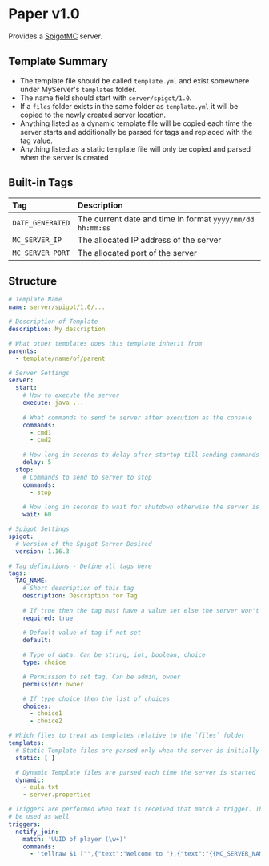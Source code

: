 # Paper v1.0
Provides a [SpigotMC](https://spigotmc.org/) server.


## Template Summary

* The template file should be called `template.yml` and exist somewhere under MyServer's `templates` folder.
* The name field should start with `server/spigot/1.0`. 
* If a `files` folder exists in the same folder as `template.yml` it will be copied to the newly created
server location. 
* Anything listed as a dynamic template file will be copied each time the server starts and additionally be parsed for 
tags and replaced with the tag value. 
* Anything listed as a static template file will only be copied and parsed when the server is created

## Built-in Tags
| Tag       | Description     
| :------------- | :----------  
| `DATE_GENERATED` | The current date and time in format `yyyy/mm/dd hh:mm:ss`  
| `MC_SERVER_IP` | The allocated IP address of the server 
| `MC_SERVER_PORT` | The allocated port of the server 


## Structure

```yaml
# Template Name
name: server/spigot/1.0/...

# Description of Template
description: My description

# What other templates does this template inherit from
parents:
  - template/name/of/parent

# Server Settings
server:
  start:
    # How to execute the server
    execute: java ...
    
    # What commands to send to server after execution as the console
    commands:
      - cmd1
      - cmd2
          
    # How long in seconds to delay after startup till sending commands
    delay: 5
  stop:
    # Commands to send to server to stop
    commands:
      - stop
    
    # How long in seconds to wait for shutdown otherwise the server is murdered
    wait: 60 

# Spigot Settings
spigot:
  # Version of the Spigot Server Desired
  version: 1.16.3

# Tag definitions - Define all tags here
tags:
  TAG_NAME:
    # Short description of this tag
    description: Description for Tag
    
    # If true then the tag must have a value set else the server won't start
    required: true
    
    # Default value of tag if not set
    default:

    # Type of data. Can be string, int, boolean, choice
    type: choice

    # Permission to set tag. Can be admin, owner
    permission: owner

    # If type choice then the list of choices
    choices:
      - choice1
      - choice2

# Which files to treat as templates relative to the `files` folder
templates:
  # Static Template files are parsed only when the server is initially created
  static: [ ]

  # Dynamic Template files are parsed each time the server is started
  dynamic:
    - eula.txt
    - server.properties

# Triggers are performed when text is received that match a trigger. The command is sent to the console of the server. Tags can
# be used as well
triggers:
  notify_join:
    match: 'UUID of player (\w+)'
    commands:
      - 'tellraw $1 ["",{"text":"Welcome to "},{"text":"{{MC_SERVER_NAME}}","color":"red"}]'
```

